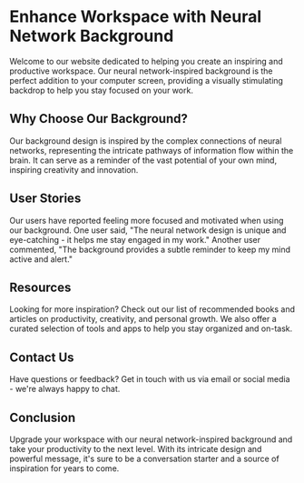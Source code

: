 <!--font:Montserrat-->

# Enhance Workspace with Neural Network Background

Welcome to our website dedicated to helping you create an inspiring and productive workspace. Our neural network-inspired background is the perfect addition to your computer screen, providing a visually stimulating backdrop to help you stay focused on your work.

## Why Choose Our Background?

Our background design is inspired by the complex connections of neural networks, representing the intricate pathways of information flow within the brain. It can serve as a reminder of the vast potential of your own mind, inspiring creativity and innovation.

## User Stories

Our users have reported feeling more focused and motivated when using our background. One user said, "The neural network design is unique and eye-catching - it helps me stay engaged in my work." Another user commented, "The background provides a subtle reminder to keep my mind active and alert."

## Resources

Looking for more inspiration? Check out our list of recommended books and articles on productivity, creativity, and personal growth. We also offer a curated selection of tools and apps to help you stay organized and on-task.

## Contact Us

Have questions or feedback? Get in touch with us via email or social media - we're always happy to chat.

## Conclusion

Upgrade your workspace with our neural network-inspired background and take your productivity to the next level. With its intricate design and powerful message, it's sure to be a conversation starter and a source of inspiration for years to come.

<!--

Write me content for website with wallpaper which alt text is:

"A pattern of interconnected nodes and lines resembling a neural network"

The name/title of the page should not be 1:1 copy of the alt text but rather a real content of the website which is using this wallpaper.

- Use markdown format 
- Start with heading
- Heading should be short and concise
- The content should look like a real website 
- The website should not be about the wallpaper, wallpaper is just a related background
- Heading should be contain work "wallpaper" or "background"
- Include real sections like references, contact, user stories, etc. use things relevant to the page purpose.
- Feel free to use structure like headings, bullets, numbering, blockquotes, paragraphs, horizontal lines, etc.
- You can use formatting like bold or _italic_
- You can include UTF-8 emojis
- Links should be only #hash anchors (and you can refer to the document itself)
- Do not include images


---


# Neural Network Inspired Wallpaper for Your Creative Workspace

Welcome to our website dedicated to providing you with the best resources for creating an inspiring and productive workspace. Our neural network-inspired wallpaper is the perfect addition to your desktop background, providing a visually stimulating backdrop to help you stay focused on your work.

## Why Choose Our Wallpaper?

Our wallpaper design is not only aesthetically pleasing but also inspired by the complex connections of neural networks, which can serve as a reminder of the vast potential of your own mind. The interconnected nodes and lines in the pattern represent the intricate pathways of information flow within the brain, and can inspire creativity and innovation.

## User Stories

Our users have reported feeling more focused and motivated when using our wallpaper as their desktop background. One user said, "I love the neural network design - it's a subtle reminder to keep my mind active and engaged." Another user commented, "The wallpaper is so unique and eye-catching - I get compliments on it all the time!"

## Resources

Looking for more inspiration? Check out our list of recommended books and articles on productivity, creativity, and personal growth. We also offer a curated selection of tools and apps to help you stay organized and on-task.

## Contact Us

Have questions or feedback? We'd love to hear from you! Get in touch with us via email or social media - we're always happy to chat.

## Conclusion

Upgrade your workspace with our neural network-inspired wallpaper and take your productivity to the next level. With its intricate design and powerful message, it's sure to be a conversation starter and a source of inspiration for years to come.


---


Heading should not include word "wallpaper". The website should not be about the wallpaper itself, wallpaper is just a related background, rewrite whole content.


---


# Boost Your Productivity with a Neural Network-Inspired Desktop Background

Welcome to our website dedicated to helping you create a productive and inspiring workspace. Our neural network-inspired desktop background is the perfect addition to your computer screen, providing a visually stimulating backdrop to help you stay focused on your work.

## Why Choose Our Desktop Background?

Our desktop background design is inspired by the complex connections of neural networks, which can serve as a reminder of the vast potential of your own mind. The interconnected nodes and lines in the pattern represent the intricate pathways of information flow within the brain, and can inspire creativity and innovation.

## User Stories

Our users have reported feeling more focused and motivated when using our desktop background. One user said, "I love the neural network design - it's a subtle reminder to keep my mind active and engaged." Another user commented, "The background is so unique and eye-catching - it helps me stay focused on my work."

## Resources

Looking for more inspiration? Check out our list of recommended books and articles on productivity, creativity, and personal growth. We also offer a curated selection of tools and apps to help you stay organized and on-task.

## Contact Us

Have questions or feedback? We'd love to hear from you! Get in touch with us via email or social media - we're always happy to chat.

## Conclusion

Upgrade your workspace with our neural network-inspired desktop background and take your productivity to the next level. With its intricate design and powerful message, it's sure to be a conversation starter and a source of inspiration for years to come.


---


Heading is too long, rewrite whole content.


---


# Boost Your Productivity with a Neural Network-Inspired Background

Welcome to our website dedicated to helping you create a productive and inspiring workspace. Our neural network-inspired background is the perfect addition to your computer screen, providing a visually stimulating backdrop to help you stay focused on your work.

## Why Choose Our Background?

Our background design is inspired by the complex connections of neural networks, which can serve as a reminder of the vast potential of your own mind. The interconnected nodes and lines in the pattern represent the intricate pathways of information flow within the brain, and can inspire creativity and innovation.

## User Stories

Our users have reported feeling more focused and motivated when using our background. One user said, "I love the neural network design - it's a subtle reminder to keep my mind active and engaged." Another user commented, "The background is so unique and eye-catching - it helps me stay focused on my work."

## Resources

Looking for more inspiration? Check out our list of recommended books and articles on productivity, creativity, and personal growth. We also offer a curated selection of tools and apps to help you stay organized and on-task.

## Contact Us

Have questions or feedback? Get in touch with us via email or social media - we're always happy to chat.

## Conclusion

Upgrade your workspace with our neural network-inspired background and take your productivity to the next level. With its intricate design and powerful message, it's sure to be a conversation starter and a source of inspiration for years to come.


---


Heading is too long, rewrite whole content.


---


# Enhance Your Workspace with a Neural Network-Inspired Background

Welcome to our website dedicated to helping you create an inspiring and productive workspace. Our neural network-inspired background is the perfect addition to your computer screen, providing a visually stimulating backdrop to help you stay focused on your work.

## Why Choose Our Background?

Our background design is inspired by the complex connections of neural networks, representing the intricate pathways of information flow within the brain. It can serve as a reminder of the vast potential of your own mind, inspiring creativity and innovation.

## User Stories

Our users have reported feeling more focused and motivated when using our background. One user said, "The neural network design is unique and eye-catching - it helps me stay engaged in my work." Another user commented, "The background provides a subtle reminder to keep my mind active and alert."

## Resources

Looking for more inspiration? Check out our list of recommended books and articles on productivity, creativity, and personal growth. We also offer a curated selection of tools and apps to help you stay organized and on-task.

## Contact Us

Have questions or feedback? Get in touch with us via email or social media - we're always happy to chat.

## Conclusion

Upgrade your workspace with our neural network-inspired background and take your productivity to the next level. With its intricate design and powerful message, it's sure to be a conversation starter and a source of inspiration for years to come.


---


Write me a Google font which is best fitting for the website.

Pick from the list:
- Montserrat
- Futura
- Orbitron
- Inter
- Lato
- Raleway
- Poppins
- Open Sans
- Barlow Condensed
- Alegreya
- Lobster
- Playfair Display
- IBM Plex Sans
- Exo 2
- Great Vibes
- Roboto
- Dancing Script


Write just the font name nothing else.


---


Montserrat

-->
